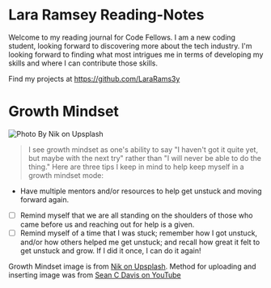 # **Lara Ramsey Reading-Notes**
Welcome to my reading journal for Code Fellows. I am a new coding student, looking forward to discovering more about the tech industry. I'm looking forward to finding what most intrigues me in terms of developing my skills and where I can contribute those skills.

Find my projects at https://github.com/LaraRams3y 

# **Growth Mindset**
![Photo By Nik on Upsplash](https://user-images.githubusercontent.com/144070825/267103992-bd6158e3-d696-47c6-a74a-660d16907209.jpg)
>I see growth mindset as one's ability to say "I haven't got it quite yet, but maybe with the next try" rather than "I will never be able to do the thing." Here are three tips I keep in mind to help keep myself in a growth mindset mode:

- Have multiple mentors and/or resources to help get unstuck and moving forward again.
- [ ] Remind myself that we are all standing on the shoulders of those who came before us and reaching out for help is a given.
- [ ] Remind myself of a time that I was stuck; remember how I got unstuck, and/or how others helped me get unstuck; and recall how great it felt to get unstuck and grow. If I did it once, I can do it again!

Growth Mindset image is from [Nik on Upsplash](https://unsplash.com/@helloimnik). Method for uploading and inserting image was from [Sean C Davis on YouTube](https://youtu.be/Ljj1wGFJqPY?si=yJO_kHhJgaYyhSXh) 
